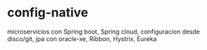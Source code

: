 # config-native
microservicios con Spring boot, Spring cloud, configuracion desde disco/git, jpa con oracle-xe, Ribbon, Hystrix, Eureka
